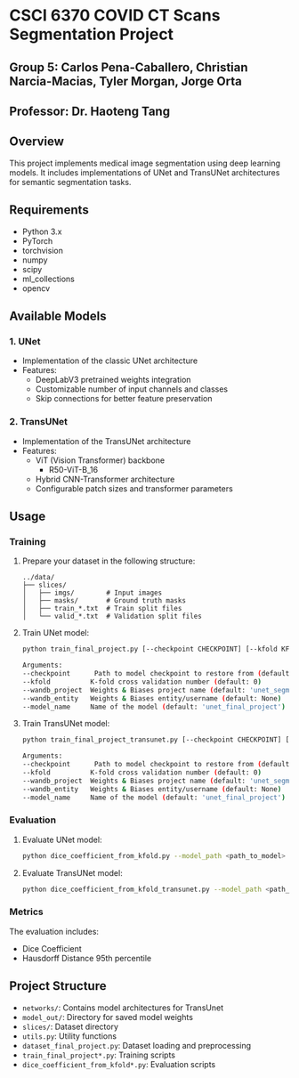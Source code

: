 # CSCI 6370 COVID CT Scans Segmentation Project

## Group 5: Carlos Pena-Caballero, Christian Narcia-Macias, Tyler Morgan, Jorge Orta
## Professor: Dr. Haoteng Tang

## Overview
This project implements medical image segmentation using deep learning models. It includes implementations of UNet and TransUNet architectures for semantic segmentation tasks.

## Requirements
- Python 3.x
- PyTorch
- torchvision
- numpy
- scipy
- ml_collections
- opencv

## Available Models

### 1. UNet
- Implementation of the classic UNet architecture
- Features:
  - DeepLabV3 pretrained weights integration
  - Customizable number of input channels and classes
  - Skip connections for better feature preservation

### 2. TransUNet
- Implementation of the TransUNet architecture
- Features:
  - ViT (Vision Transformer) backbone
    - R50-ViT-B_16
  - Hybrid CNN-Transformer architecture
  - Configurable patch sizes and transformer parameters

## Usage

### Training
1. Prepare your dataset in the following structure:
   ```
   ../data/
   ├── slices/
   │   ├── imgs/        # Input images
   │   ├── masks/       # Ground truth masks
   │   ├── train_*.txt  # Train split files
   │   └── valid_*.txt  # Validation split files
   ```

2. Train UNet model:
   ```bash
   python train_final_project.py [--checkpoint CHECKPOINT] [--kfold KFOLD] [--wandb_project WANDB_PROJECT] [--wandb_entity WANDB_ENTITY] [--model_name MODEL_NAME]

   Arguments:
   --checkpoint      Path to model checkpoint to restore from (default: None)
   --kfold          K-fold cross validation number (default: 0) 
   --wandb_project  Weights & Biases project name (default: 'unet_segmentation')
   --wandb_entity   Weights & Biases entity/username (default: None)
   --model_name     Name of the model (default: 'unet_final_project')
   ```

3. Train TransUNet model:
   ```bash
   python train_final_project_transunet.py [--checkpoint CHECKPOINT] [--kfold KFOLD] [--wandb_project WANDB_PROJECT] [--wandb_entity WANDB_ENTITY] [--model_name MODEL_NAME]

   Arguments:
   --checkpoint      Path to model checkpoint to restore from (default: None)
   --kfold          K-fold cross validation number (default: 0)
   --wandb_project  Weights & Biases project name (default: 'unet_segmentation')
   --wandb_entity   Weights & Biases entity/username (default: None)
   --model_name     Name of the model (default: 'unet_final_project')
   ```

### Evaluation
1. Evaluate UNet model:
   ```bash
   python dice_coefficient_from_kfold.py --model_path <path_to_model> --kfold <fold_number>
   ```

2. Evaluate TransUNet model:
   ```bash
   python dice_coefficient_from_kfold_transunet.py --model_path <path_to_model> --kfold <fold_number>
   ```

### Metrics
The evaluation includes:
- Dice Coefficient
- Hausdorff Distance 95th percentile

## Project Structure
- `networks/`: Contains model architectures for TransUnet 
- `model_out/`: Directory for saved model weights
- `slices/`: Dataset directory
- `utils.py`: Utility functions
- `dataset_final_project.py`: Dataset loading and preprocessing
- `train_final_project*.py`: Training scripts
- `dice_coefficient_from_kfold*.py`: Evaluation scripts
